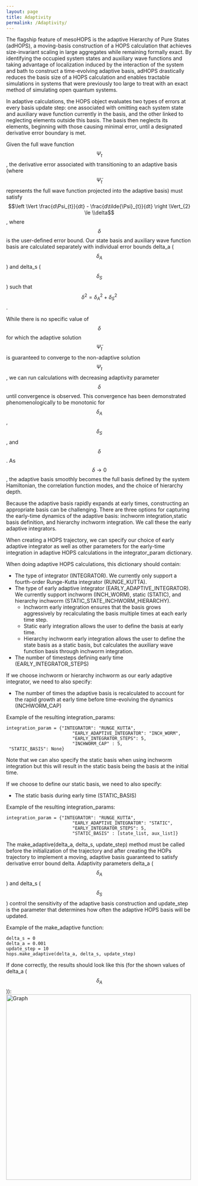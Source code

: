 ```yaml
---
layout: page
title: Adaptivity
permalink: /Adaptivity/
---
```

<script
  src="https://cdn.mathjax.org/mathjax/latest/MathJax.js?config=TeX-AMS-MML_HTMLorMML"
  type="text/javascript">
</script>

The flagship feature of mesoHOPS is the adaptive Hierarchy of Pure States (adHOPS), a moving-basis construction of a HOPS calculation that achieves size-invariant scaling in large aggregates while remaining formally exact. By identifying the occupied system states and auxiliary wave functions and taking advantage of localization induced by the interaction of the system and bath to construct a time-evolving adaptive basis, adHOPS drastically reduces the basis size of a HOPS calculation and enables tractable simulations in systems that were previously too large to treat with an exact method of simulating open quantum systems.

In adaptive calculations, the HOPS object evaluates two types of errors at every basis update step: one associated with omitting each system state and auxiliary wave function currently in the basis, and the other linked to neglecting elements outside this basis. The basis then neglects its elements, beginning with those causing minimal error, until a designated derivative error boundary is met.

 Given the full wave function $$\Psi_{t}$$, the derivative error associated with transitioning to an adaptive basis (where $$\tilde{\Psi}_{t}$$ represents the full wave function projected into the adaptive basis) must satisfy $$\left \Vert \frac{d\Psi_{t}}{dt} - \frac{d\tilde{\Psi}_{t}}{dt} \right \Vert_{2} \le \\delta$$, where $$\delta$$ is the user-defined error bound.  Our state basis and auxiliary wave function basis are calculated separately with individual error bounds delta_a ($$\delta_A$$) and delta_s ($$\delta_S$$) such that $$\delta^2 = \delta_A^2 + \delta_S^2$$.

While there is no specific value of $$\delta$$ for which the adaptive solution $$\tilde{\Psi}_{t}$$ is guaranteed to converge to the non-adaptive solution $$\Psi_{t}$$, we can run calculations with decreasing adaptivity parameter $$\delta$$ until convergence is observed. This convergence has been demonstrated phenomenologically to be monotonic for $$\delta_A$$, $$\delta_S$$, and $$\delta$$. As $$\delta \rightarrow 0 $$, the adaptive basis smoothly becomes the full basis defined by the system Hamiltonian, the correlation function modes, and the choice of hierarchy depth.

Because the adaptive basis rapidly expands at early times, constructing an appropriate basis can be challenging. There are three options for capturing the early-time dynamics of the adaptive basis: inchworm integration,static basis definition, and hierarchy inchworm integration. We call these the early adaptive integrators.

When creating a HOPS trajectory, we can specify our choice of early adaptive integrator as well as other parameters for the early-time integration in adaptive HOPS calculations in the integrator_param dictionary.

When doing adaptive HOPS calculations, this dictionary should contain:
- The type of integrator (INTEGRATOR). We currently only support a fourth-order Runge-Kutta integrator (RUNGE_KUTTA). 
- The type of early adaptive integrator (EARLY_ADAPTIVE_INTEGRATOR). We currently support inchworm (INCH_WORM), static (STATIC), and hierarchy inchworm (STATIC_STATE_INCHWORM_HIERARCHY). 
  - Inchworm early integration ensures that the basis grows aggressively by recalculating the basis multiple times at each early time step.
  - Static early integration allows the user to define the basis at early time.
  - Hierarchy inchworm early integration allows the user to define the state basis as a static basis, but calculates the auxiliary wave function basis through inchworm integration.
- The number of timesteps defining early time (EARLY_INTEGRATOR_STEPS)

If we choose inchworm or hierarchy inchworm as our early adaptive integrator, we need to also specify:
- The number of times the adaptive basis is recalculated to account for the rapid growth at early time before time-evolving the dynamics (INCHWORM_CAP)

Example of the resulting integration_params:

```
integration_param = {"INTEGRATOR": "RUNGE_KUTTA",
                         "EARLY_ADAPTIVE_INTEGRATOR": "INCH_WORM",
                         "EARLY_INTEGRATOR_STEPS": 5,
                         "INCHWORM_CAP" : 5,
 "STATIC_BASIS": None} 
```

Note that we can also specify the static basis when using inchworm integration but this will result in the static basis being the basis at the initial time.

If we choose to define our static basis, we need to also specify:
- The static basis during early time (STATIC_BASIS)

Example of the resulting integration_params:
```
integration_param = {"INTEGRATOR": "RUNGE_KUTTA",
                         "EARLY_ADAPTIVE_INTEGRATOR": "STATIC",
                         "EARLY_INTEGRATOR_STEPS": 5,
                         "STATIC_BASIS" : [state_list, aux_list]} 
```

The make_adaptive(delta_a, delta_s, update_step) method must be called before the initialization of the trajectory and after creating the HOPs trajectory to implement a moving, adaptive basis guaranteed to satisfy derivative error bound delta. Adaptivity parameters delta_a ($$\delta_A$$) and delta_s ($$\delta_S$$) control the sensitivity of the adaptive basis construction and update_step is the parameter that determines how often the adaptive HOPS basis will be updated.

Example of the make_adaptive function:
```
delta_s = 0
delta_a = 0.001
update_step = 10
hops.make_adaptive(delta_a, delta_s, update_step)
```

If done correctly, the results should look like this (for the shown values of delta_a ($$\delta_A$$)):
<img src="/Readthedocs-Tutorial/images/Adaptive_Dimer.png"
     alt="Graph"
     style="width:500px;height:500px;" />